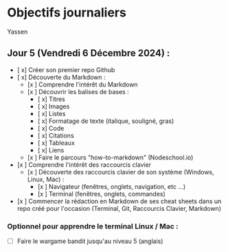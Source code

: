 # Objectifs journaliers

Yassen

## Jour 5 (Vendredi 6 Décembre 2024) :

- [ x] Créer son premier repo Github
- [ x] Découverte du Markdown :
  - [x ] Comprendre l'intérêt du Markdown
  - [x ] Découvrir les balises de bases :
    - [ x] Titres
    - [ x] Images
    - [ x] Listes
    - [ x] Formatage de texte (italique, souligné, gras)
    - [ x] Code
    - [ x] Citations
    - [ x] Tableaux
    - [ x] Liens
  - [x ] Faire le parcours "how-to-markdown" (Nodeschool.io)
- [x ] Comprendre l'intérêt des raccourcis clavier
  - [x ] Découverte des raccourcis clavier de son système (Windows, Linux, Mac) :
    - [x ] Navigateur (fenêtres, onglets, navigation, etc …)
    - [x ] Terminal (fenêtres, onglets, commandes)
- [x ] Commencer la rédaction en Markdown de ses cheat sheets dans un repo créé pour l'occasion (Terminal, Git, Raccourcis Clavier, Markdown)

### Optionnel pour apprendre le terminal Linux / Mac :

- [ ] Faire le wargame bandit jusqu'au niveau 5 (anglais)
